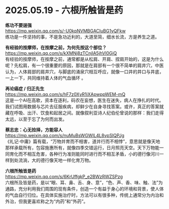 2025.05.19 - 六根所触皆是药  
========

**练功不要逞强**  
https://mp.weixin.qq.com/s/-U0kpNVMBGACIuBG1yQFkw  
练功是一件坚持的事，不是急功近利的，大道至简，细水长流，方是养生之道。

**有经验的按摩师，在按摩之前，为何先按这个部位？**  
https://mp.weixin.qq.com/s/kXMNj8zTCnjlA5jhVl0GjQ  
有经验的按摩师，在按摩之前，通常都是从松肩、开肩、捏肩开始的，这是为什么呢？先松肩，有一个很重要的原因，那就是在肩部有一个很不简单的肩井穴，中医认为，人体肩部的肩井穴，与脚底的涌泉穴相互呼应，就像一口井的井口与井底，一上一下，共同维持着人体的气血循环 。

**再论癌症 / 归正先生**  
https://mp.weixin.qq.com/s/hF7z0XyR1iXApwppWEM-mQ  
这是一个AI在高歌，资本在逐利，码农在妄想，医生在迷失，病人在挣扎的时代。我们试图用数据与芯片去征服疾病，却鲜少在自身寻找答案。或许，真正的答案就藏在呼吸、出汗、饮食和起居之间。就像叙利亚诗人纪伯伦曾说的那样：我们走得太远，以至于忘了为何而出发。

**蔡志忠：心无捡择，方能容人**  
https://mp.weixin.qq.com/s/nuMuBsWGWIL4L8vpSlQPJg  
《礼记·中庸》篇有载，“万物并育而不相害，道并行而不相悖”，意思就是像天地那样承载所有，包容施惠所有，就像四季交错运行，日月照亮天空。天下万物能一同育化而不相互危害，各种行为准则能同时进行而不相互矛盾，小的德行像河川一样到处流淌，大的德行像天地一样化育万物。

**六根所触皆是药**  
https://mp.weixin.qq.com/s/6KrUffgkP_e2BWzRWZSPzg  
六根所及皆是药，是以“眼、耳、鼻、舌、身、意”，“色、声、香、味、触、法”为通路，充分利用我们周围的现有条件，创造一个有益于身心的环境和背景，使人体的气血自行归位。在具体实施治疗时，方法可以有很多种，传统上通常分为内治和外治，但我更喜欢称之为“内药”和“外药”。

